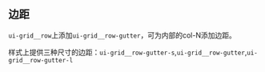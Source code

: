 ## 边距

`ui-grid__row`上添加`ui-grid__row-gutter`，可为内部的col-N添加边距。

样式上提供三种尺寸的边距：`ui-grid__row-gutter-s`,`ui-grid__row-gutter`,`ui-grid__row-gutter-l`
